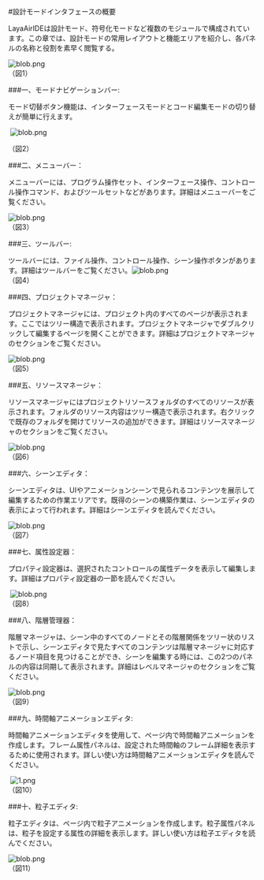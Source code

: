 #設計モードインタフェースの概要

LayaAirIDEは設計モード、符号化モードなど複数のモジュールで構成されています。この章では、設計モードの常用レイアウトと機能エリアを紹介し、各パネルの名称と役割を素早く閲覧する。

​![blob.png](img/1.png)<br/>
（図1）



###一、モードナビゲーションバー:

モード切替ボタン機能は、インターフェースモードとコード編集モードの切り替えが簡単に行えます。



​	 ![blob.png](img/2.png)<br/>

（図2）



###二、メニューバー：

メニューバーには、プログラム操作セット、インターフェース操作、コントロール操作コマンド、およびツールセットなどがあります。詳細はメニューバーをご覧ください。

​![blob.png](img/3.png)<br/>
（図3）



 



###三、ツールバー:

ツールバーには、ファイル操作、コントロール操作、シーン操作ボタンがあります。詳細はツールバーをご覧ください。
​![blob.png](img/4.png)<br/>
（図4）



###四、プロジェクトマネージャ：

プロジェクトマネージャには、プロジェクト内のすべてのページが表示されます。ここではツリー構造で表示されます。プロジェクトマネージャでダブルクリックして編集するページを開くことができます。詳細はプロジェクトマネージャのセクションをご覧ください。

​![blob.png](img/5.png)<br/>
（図5）



 



###五、リソースマネージャ：

リソースマネージャにはプロジェクトリソースフォルダのすべてのリソースが表示されます。フォルダのリソース内容はツリー構造で表示されます。右クリックで既存のフォルダを開けてリソースの追加ができます。詳細はリソースマネージャのセクションをご覧ください。

​![blob.png](img/6.png)<br/>
（図6）



 



###六、シーンエディタ：

シーンエディタは、UIやアニメーションシーンで見られるコンテンツを展示して編集するための作業エリアです。既得のシーンの構築作業は、シーンエディタの表示によって行われます。詳細はシーンエディタを読んでください。

​![blob.png](img/7.png)<br/>
（図7）



  



###七、属性設定器：

プロパティ設定器は、選択されたコントロールの属性データを表示して編集します。詳細はプロパティ設定器の一節を読んでください。



​	![blob.png](img/8.png)<br/>
（図8）



###八、階層管理器：

階層マネージャは、シーン中のすべてのノードとその階層関係をツリー状のリストで示し、シーンエディタで見たすべてのコンテンツは階層マネージャに対応するノード項目を見つけることができ、シーンを編集する時には、この2つのパネルの内容は同期して表示されます。詳細はレベルマネージャのセクションをご覧ください。

​![blob.png](img/9.png)<br/>
（図9）



###九、時間軸アニメーションエディタ:

時間軸アニメーションエディタを使用して、ページ内で時間軸アニメーションを作成します。フレーム属性パネルは、設定された時間軸のフレーム詳細を表示するために使用されます。詳しい使い方は時間軸アニメーションエディタを読んでください。



​	![1.png](img/10.png)<br/>
（図10）



###十、粒子エディタ:

粒子エディタは、ページ内で粒子アニメーションを作成します。粒子属性パネルは、粒子を設定する属性の詳細を表示します。詳しい使い方は粒子エディタを読んでください。

​![blob.png](img/11.gif)<br/>
（図11）